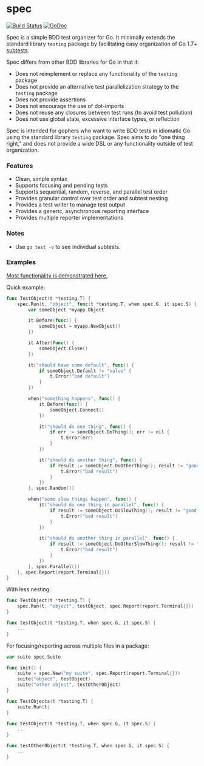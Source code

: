 # spec

[![Build Status](https://travis-ci.org/dwillist/spec.svg?branch=master)](https://travis-ci.org/dwillist/spec)
[![GoDoc](https://godoc.org/github.com/dwillist/spec?status.svg)](https://godoc.org/github.com/dwillist/spec)

Spec is a simple BDD test organizer for Go. It minimally extends the standard
library `testing` package by facilitating easy organization of Go 1.7+
[subtests](https://blog.golang.org/subtests).

Spec differs from other BDD libraries for Go in that it:
- Does not reimplement or replace any functionality of the `testing` package
- Does not provide an alternative test parallelization strategy to the `testing` package
- Does not provide assertions
- Does not encourage the use of dot-imports
- Does not reuse any closures between test runs (to avoid test pollution)
- Does not use global state, excessive interface types, or reflection

Spec is intended for gophers who want to write BDD tests in idiomatic Go using
the standard library `testing` package. Spec aims to do "one thing right,"
and does not provide a wide DSL or any functionality outside of test
organization.

### Features

- Clean, simple syntax
- Supports focusing and pending tests
- Supports sequential, random, reverse, and parallel test order
- Provides granular control over test order and subtest nesting
- Provides a test writer to manage test output
- Provides a generic, asynchronous reporting interface
- Provides multiple reporter implementations

### Notes

- Use `go test -v` to see individual subtests.

### Examples

[Most functionality is demonstrated here.](spec_test.go#L238)

Quick example:

```go
func TestObject(t *testing.T) {
    spec.Run(t, "object", func(t *testing.T, when spec.G, it spec.S) {
        var someObject *myapp.Object

        it.Before(func() {
            someObject = myapp.NewObject()
        })

        it.After(func() {
            someObject.Close()
        })

        it("should have some default", func() {
            if someObject.Default != "value" {
                t.Error("bad default")
            }
        })

        when("something happens", func() {
            it.Before(func() {
                someObject.Connect()
            })

            it("should do one thing", func() {
                if err := someObject.DoThing(); err != nil {
                    t.Error(err)
                }
            })

            it("should do another thing", func() {
                if result := someObject.DoOtherThing(); result != "good result" {
                    t.Error("bad result")
                }
            })
        }, spec.Random())

        when("some slow things happen", func() {
            it("should do one thing in parallel", func() {
                if result := someObject.DoSlowThing(); result != "good result" {
                    t.Error("bad result")
                }
            })

            it("should do another thing in parallel", func() {
                if result := someObject.DoOtherSlowThing(); result != "good result" {
                    t.Error("bad result")
                }
            })
        }, spec.Parallel())
    }, spec.Report(report.Terminal{}))
}
```

With less nesting:

```go
func TestObject(t *testing.T) {
    spec.Run(t, "object", testObject, spec.Report(report.Terminal{}))
}

func testObject(t *testing.T, when spec.G, it spec.S) {
    ...
}
```

For focusing/reporting across multiple files in a package:

```go
var suite spec.Suite

func init() {
    suite = spec.New("my suite", spec.Report(report.Terminal{}))
    suite("object", testObject)
    suite("other object", testOtherObject)
}

func TestObjects(t *testing.T) {
	suite.Run(t)
}

func testObject(t *testing.T, when spec.G, it spec.S) {
	...
}

func testOtherObject(t *testing.T, when spec.G, it spec.S) {
	...
}
```
